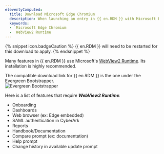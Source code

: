 ```yaml
---
eleventyComputed:
  title: Download Microsoft Edge Chromium
  description: When launching an entry in {{ en.RDM }} with Microsoft Edge Chromium it might require you to download the WebView2 Runtime from Microsoft.
  keywords: 
  -  Microsoft Edge Chromium
  -  WebView2 Runtime 
---
```

{% snippet icon.badgeCaution %}
{{ en.RDM }} will need to be restarted for this download to apply.
{% endsnippet %}

Many features in {{ en.RDM }} use Microsoft's [WebView2 Runtime](https://developer.microsoft.com/en-us/microsoft-edge/webview2/#download-section). Its installation is highly recommended.

The compatible download link for {{ en.RDM }} is the one under the Evergreen Bootstrapper.  
![Evergreen Bootstrapper](https://webdevolutions.azureedge.net/docs/en/kb/KB6021.png)  

Here is a list of features that require ***WebView2 Runtime***:

* Onboarding
* Dashboards
* Web browser (ex: Edge embedded)
* SAML authentication in CyberArk
* Reports
* Handbook/Documentation
* Compare prompt (ex: documentation)
* Help prompt
* Change history in available update prompt
